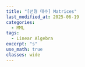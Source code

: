 ```yaml
---
title: "[선형 대수] Matrices"
last_modified_at: 2025-06-19
categories:
  - MML
tags:
  - Linear Algebra
excerpt: "s"
use_math: true
classes: wide
---
```

